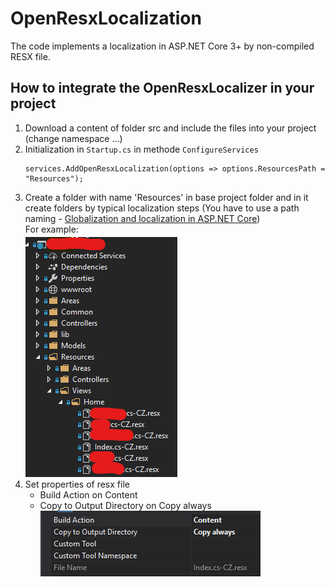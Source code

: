# OpenResxLocalization
The code implements a localization in ASP.NET Core 3+ by non-compiled RESX file. 

## How to integrate the OpenResxLocalizer in your project
1. Download a content of folder src and include the files into your project (change namespace ...)
2. Initialization in `Startup.cs` in methode `ConfigureServices`
   ```
   services.AddOpenResxLocalization(options => options.ResourcesPath = "Resources");
   ```
3. Create a folder with name 'Resources' in base project folder and in it create folders by typical localization steps (You have to use a path naming - [Globalization and localization in ASP.NET Core](https://docs.microsoft.com/en-us/aspnet/core/fundamentals/localization?view=aspnetcore-3.1))<br />
For example:<br />
![resource folder structure](https://github.com/ladinek82/OpenResxLocalization/raw/master/images/structure.png)
4. Set properties of resx file
   - Build Action on Content
   - Copy to Output Directory on Copy always <br />
   ![resx properties](https://github.com/ladinek82/OpenResxLocalization/raw/master/images/resxProperties.png)
   

